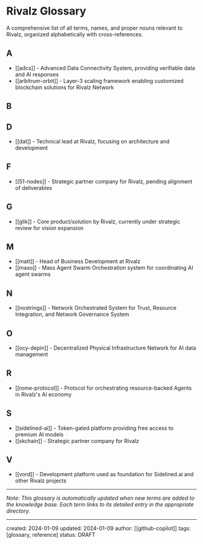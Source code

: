 # Rivalz Glossary

A comprehensive list of all terms, names, and proper nouns relevant to Rivalz, organized alphabetically with cross-references.

## A
- [[adcs]] - Advanced Data Connectivity System, providing verifiable data and AI responses
- [[arbitrum-orbit]] - Layer-3 scaling framework enabling customized blockchain solutions for Rivalz Network

## B

## D
- [[dat]] - Technical lead at Rivalz, focusing on architecture and development

## F
- [[51-nodes]] - Strategic partner company for Rivalz, pending alignment of deliverables

## G
- [[glik]] - Core product/solution by Rivalz, currently under strategic review for vision expansion

## M
- [[matt]] - Head of Business Development at Rivalz
- [[maso]] - Mass Agent Swarm Orchestration system for coordinating AI agent swarms

## N
- [[nostrings]] - Network Orchestrated System for Trust, Resource Integration, and Network Governance System

## O
- [[ocy-depin]] - Decentralized Physical Infrastructure Network for AI data management

## R
- [[rome-protocol]] - Protocol for orchestrating resource-backed Agents in Rivalz's AI economy

## S
- [[sidelined-ai]] - Token-gated platform providing free access to premium AI models
- [[skchain]] - Strategic partner company for Rivalz

## V
- [[vord]] - Development platform used as foundation for Sidelined.ai and other Rivalz projects

---

*Note: This glossary is automatically updated when new terms are added to the knowledge base. Each term links to its detailed entry in the appropriate directory.*

---
created: 2024-01-09
updated: 2024-01-09
author: [[github-copilot]]
tags: [glossary, reference]
status: DRAFT